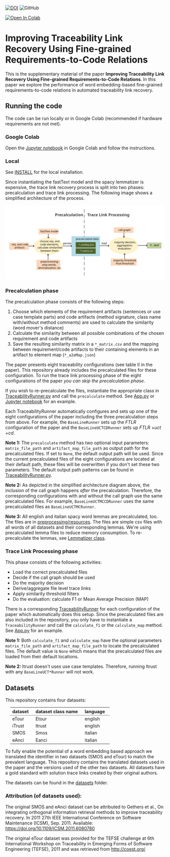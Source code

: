 [![DOI](https://zenodo.org/badge/DOI/10.5281/zenodo.5119858.svg)](https://doi.org/10.5281/zenodo.5119858)
![GitHub](https://img.shields.io/github/license/tobhey/finegrained-traceability)

[![Open In Colab](https://colab.research.google.com/assets/colab-badge.svg)](https://colab.research.google.com/github/tobhey/finegrained-traceability)

# Improving Traceability Link Recovery Using Fine-grained Requirements-to-Code Relations

This is the supplementary material of the paper **Improving Traceability Link Recovery Using Fine-grained Requirements-to-Code Relations**.
In this paper we explore the performance of word embedding-based fine-grained requirements-to-code relations in automated traceability link recovery.

## Running the code

The code can be run locally or in Google Colab (recommended if hardware requirements are not met).

### Google Colab

Open the [Jupyter notebook](./finegrained-traceability.ipynb) in Google Colab and follow the instructions.

### Local

See [INSTALL](./INSTALL.md) for the local installation.

Since instantiating the fastText model and the spacy lemmatizer is expensive, the trace link recovery process is split into two phases: precalculation and trace link processing.
The following image shows a simplified architecture of the process.

![Simplified architecture](./diagrams/simplified_architecture.svg)

### Precalculation phase
The precalculation phase consists of the following steps:
1. Choose which elements of the requirement artifacts (sentences or use case template parts) and code artifacts (method signature, class name with/without method comments) are used to calculate the similarity (word mover's distance)
2. Calculate the similarity between all possible combinations of the chosen requirement and code artifacts
3. Save the resulting similarity matrix in a `*_matrix.csv` and the mapping between requirement/code artifacts to their containing elements in an artifact to element map (`*_a2eMap.json`)

The paper presents eight traceability configurations (see table II in the paper). This repository already includes the precalculated files for these configuration. To run the trace link processing phase of the eight configurations of the paper *you can skip the precalculation phase*.

If you wish to re-precalculate the files, instantiate the appropriate class in [TraceabilityRunner.py](./TraceabilityRunner.py) and call the `precalculate` method.
See [App.py](./App.py) or [Jupyter notebook](./finegrained-traceability.ipynb) for an example.

Each TraceabilityRunner automatically configures and sets up one of the eight configurations of the paper including the three precalculation steps from above. For example, the `BaseLineRunner` sets up the *FTLR* configuration of the paper and the `BaseLineUCTCDRunner` sets up *FTLR +uct +cd*.

**Note 1:** The `precalculate` method has two optional input parameters: `matrix_file_path`  and `artifact_map_file_path` as output path for the precalculated files. If set to `None`, the default output path will be used. Since the current precalculated files of the eight configurations are located at their default path, these files will be overwritten if you don't set these two parameters. The default output path patterns can be found in [TraceabilityRunner.py](./TraceabilityRunner.py).

**Note 2:** As depicted in the simplified architecture diagram above, the inclusion of the call graph happens *after* the precalculation. Therefore, the corresponding configurations with and without the call graph use the same precalculated files. For example, `BaseLineUCTMCCDRunner` uses the same precalculated files as `BaseLineUCTMCRunner`.

**Note 3:** All english and italian spacy word lemmas are precalculated, too. The files are in [preprocessing/resources](./preprocessing/resources). The files are simple csv files with all words of all datasets and their corresponding lemmas. We're using precalculated lemma files to reduce memory consumption. To re-precalculate the lemmas, see [Lemmatizer class](./preprocessing/Preprocessor.py).


### Trace Link Processing phase

This phase consists of the following activities:

* Load the correct precalculated files
* Decide if the call graph should be used
* Do the majority decision
* Derive/aggregate file level trace links
* Apply similarity threshold filters
* Do the evaluation: calculate F1 or Mean Average Precision (MAP)

There is a corresponding [TraceabilityRunner](./TraceabilityRunner.py) for each configuration of the paper which automatically does this setup. Since the precalculated files are also included in the repository, you only have to instantiate a `TraceabilityRunner` and call the `calculate_f1` or the `calculate_map` method. See [App.py](./App.py) for an example.

**Note 1:** Both `calculate_f1` and `calculate_map` have the optional parameters `matrix_file_path` and `artifact_map_file_path` to locate the precalculated files. The default value is `None` which means that the precalculated files are loaded from their default locations.

**Note 2:** Itrust doesn't uses use case templates. Therefore, running Itrust with any `BaseLineUCT*Runner` will not work.

## Datasets

This repository contains four datasets:

<table style="border-collapse: collapse; margin-left:15px; ">
    <tr style="border-bottom: 1px solid gray">
        <th style="padding-right:15px">dataset</th><th style="padding-right:15px">dataset class name</th><th style="padding-right:15px">language</th>
    </tr>
    <tr><td>eTour</td><td>Etour</td><td>english</td></tr>
    <tr><td>iTrust</td><td>Itrust</td><td>english</td></tr>
    <tr><td>SMOS</td><td>Smos</td><td>italian</td></tr>
    <tr><td>eAnci</td><td>Eanci</td><td>italian</td></tr>
</table>

To fully enable the potential of a word embedding based approach we translated the identifier in two datasets (SMOS and eTour) to match the prevalent language.
This repository contains the translated datasets used in the paper and the versions used of the other two datasets.
All datasets have a gold standard with solution trace links created by their original authors.

The datasets can be found in the [datasets](./datasets/) folder.

### Attribution (of datasets used):

The original SMOS and eAnci dataset can be attributed to Gethers et al., On integrating orthogonal information retrieval methods to improve traceability recovery. In 2011 27th IEEE International Conference on Software Maintenance (ICSM), Sep. 2011. Available: https://doi.org/10.1109/ICSM.2011.6080780

The original eTour dataset was provided for the TEFSE challenge at 6th International Workshop on Traceability in Emerging Forms of Software Engineering (TEFSE), 2011 and was retrieved from http://coest.org/